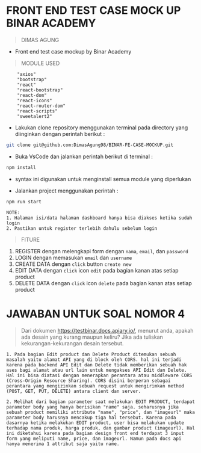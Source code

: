 # FRONT END TEST CASE MOCK UP BINAR ACADEMY
> DIMAS AGUNG

- Front end test case mockup by Binar Academy

> MODULE USED
```
    "axios"
    "bootstrap"
    "react"
    "react-bootstrap"
    "react-dom"
    "react-icons"
    "react-router-dom"
    "react-scripts"
    "sweetalert2"
```

- Lakukan clone repository menggunakan terminal pada directory yang diinginkan    dengan perintah berikut :

```sh
git clone git@github.com:DimasAgung98/BINAR-FE-CASE-MOCKUP.git
```

- Buka VsCode dan jalankan perintah berikut di terminal :

```sh
npm install
```

- syntax ini digunakan untuk menginstall semua module yang diperlukan


- Jalankan project menggunakan perintah :

```sh
npm run start
```
```
NOTE:
1. Halaman isi/data halaman dashboard hanya bisa diakses ketika sudah login
2. Pastikan untuk register terlebih dahulu sebelum login
```
> FITURE
1. REGISTER dengan melengkapi form dengan `nama`, `email`, dan `password`
2. LOGIN dengan memasukan `email` dan `username`
3. CREATE DATA dengan `click` button `create new`
4. EDIT DATA dengan `click` icon `edit` pada bagian kanan atas setiap product
5. DELETE DATA dengan `click` icon `delete` pada bagian kanan atas setiap product

# JAWABAN UNTUK SOAL NOMOR 4
> Dari dokumen https://testbinar.docs.apiary.io/, menurut anda, apakah ada desain yang
kurang maupun keliru? Jika ada tuliskan kekurangan-kekurangan desain tersebut.

```
1. Pada bagian Edit product dan Delete Product ditemukan sebuah masalah yaitu alamat API yang di block oleh CORS. hal ini terjadi karena pada backend API Edit dan Delete tidak memberikan sebuah hak ases bagi alamat atau url lain untuk mengakses API Edit dan Delete. Hal ini bisa diatasi dengan menerapkan perantara atau middleware CORS (Cross-Origin Resource Sharing). CORS disini berperan sebagai perantara yang mengizinkan sebuah request untuk mengirimkan method (POST, GET, PUT, DELETE) antara client dan server.

2. Melihat dari bagian parameter saat melakukan EDIT PRODUCT, terdapat parameter body yang hanya berisikan "name" saja. seharusnya jika sebuah product memiliki attribute "name", "price", dan "imageurl" maka parameter body harusnya mencakup tiga hal tersebut. Karena pada dasarnya ketika melakukan EDIT product, user bisa melakukan update terhadap nama produk, harga produk, dan gambar product (imageurl). Hal ini diketahui karena pada bagian design front end terdapat 3 input form yang meliputi name, price, dan imageurl. Namun pada docs api hanya menerima 1 attribut saja yaitu name.
```